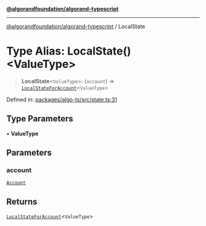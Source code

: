 [**@algorandfoundation/algorand-typescript**](../README.md)

***

[@algorandfoundation/algorand-typescript](../README.md) / LocalState

# Type Alias: LocalState()\<ValueType\>

> **LocalState**\<`ValueType`\>: (`account`) => [`LocalStateForAccount`](LocalStateForAccount.md)\<`ValueType`\>

Defined in: [packages/algo-ts/src/state.ts:31](https://github.com/algorandfoundation/puya-ts/blob/14c9827d80da81ff08b4923e997ba22be04aa0db/packages/algo-ts/src/state.ts#L31)

## Type Parameters

• **ValueType**

## Parameters

### account

[`Account`](Account.md)

## Returns

[`LocalStateForAccount`](LocalStateForAccount.md)\<`ValueType`\>
